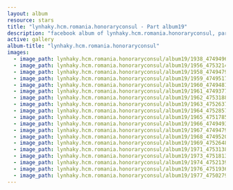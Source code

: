 ```yaml
---
layout: album
resource: stars
title: "lynhaky.hcm.romania.honoraryconsul - Part album19"
description: "facebook album of lynhaky.hcm.romania.honoraryconsul, part album19."
active: gallery
album-title: "lynhaky.hcm.romania.honoraryconsul"
images:
  - image_path: lynhaky.hcm.romania.honoraryconsul/album19/1938_474949664_1154978432652782_4599126905227904544_n.jpg
  - image_path: lynhaky.hcm.romania.honoraryconsul/album19/1956_475321475_1154975899319702_7473088667495591005_n.jpg
  - image_path: lynhaky.hcm.romania.honoraryconsul/album19/1958_474947958_1154974522653173_8877354192511125884_n.jpg
  - image_path: lynhaky.hcm.romania.honoraryconsul/album19/1959_474951773_1154974765986482_5752244591986290249_n.jpg
  - image_path: lynhaky.hcm.romania.honoraryconsul/album19/1960_474948188_1154974992653126_8837940615512789122_n.jpg
  - image_path: lynhaky.hcm.romania.honoraryconsul/album19/1961_474937740_1154974885986470_93879991606707972_n.jpg
  - image_path: lynhaky.hcm.romania.honoraryconsul/album19/1962_475318873_1154974889319803_2218420801462797110_n.jpg
  - image_path: lynhaky.hcm.romania.honoraryconsul/album19/1963_475263729_1154974769319815_3290124802272302184_n.jpg
  - image_path: lynhaky.hcm.romania.honoraryconsul/album19/1964_475285723_1154974882653137_2790182153922016968_n.jpg
  - image_path: lynhaky.hcm.romania.honoraryconsul/album19/1965_475178550_1154974755986483_6268752906595900281_n.jpg
  - image_path: lynhaky.hcm.romania.honoraryconsul/album19/1966_474949344_1154974695986489_2986349968550953350_n.jpg
  - image_path: lynhaky.hcm.romania.honoraryconsul/album19/1967_474947919_1154974902653135_2660285656536827628_n.jpg
  - image_path: lynhaky.hcm.romania.honoraryconsul/album19/1968_474952045_1154974772653148_8165066844355428560_n.jpg
  - image_path: lynhaky.hcm.romania.honoraryconsul/album19/1969_475264868_1154974745986484_4557870119160657284_n.jpg
  - image_path: lynhaky.hcm.romania.honoraryconsul/album19/1971_475313889_1154973775986581_6274702346605897033_n.jpg
  - image_path: lynhaky.hcm.romania.honoraryconsul/album19/1973_475181375_1154973645986594_1159912206687071712_n.jpg
  - image_path: lynhaky.hcm.romania.honoraryconsul/album19/1974_475213920_1154973782653247_8404032339397514945_n.jpg
  - image_path: lynhaky.hcm.romania.honoraryconsul/album19/1976_475193630_1154973582653267_5830307219991042386_n.jpg
  - image_path: lynhaky.hcm.romania.honoraryconsul/album19/1977_475027926_1154257466058212_7166982275634456176_n.jpg
---
```

